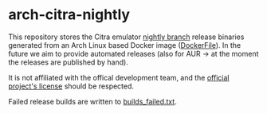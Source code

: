# arch-citra-nightly

This repository stores the Citra emulator [nightly branch](https://github.com/citra-emu/citra-nightly) release binaries generated from an Arch Linux based Docker image ([DockerFile](https://github.com/linux-gamers/arch-citra-nightly/blob/master/Dockerfile)). In the future we aim to provide automated releases (also for AUR ->  at the moment the releases are published by hand).

It is not affiliated with the offical development team, and the [official project's license](https://github.com/citra-emu/citra-nightly/blob/master/license.txt) should be respected.

Failed release builds are written to [builds_failed.txt](https://github.com/linux-gamers/arch-citra-nightly/blob/master/builds_failed.txt).
